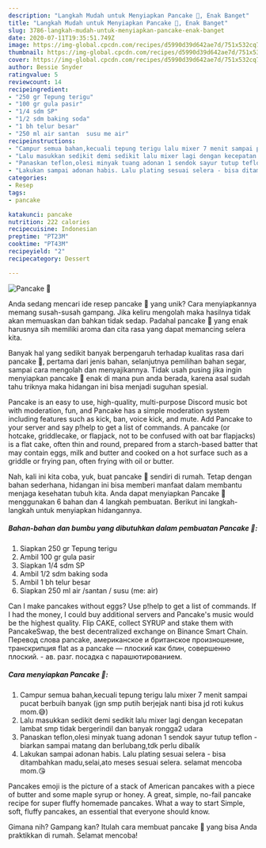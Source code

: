 ```yaml
---
description: "Langkah Mudah untuk Menyiapkan Pancake 🥞, Enak Banget"
title: "Langkah Mudah untuk Menyiapkan Pancake 🥞, Enak Banget"
slug: 3786-langkah-mudah-untuk-menyiapkan-pancake-enak-banget
date: 2020-07-11T19:35:51.749Z
image: https://img-global.cpcdn.com/recipes/d5990d39d642ae7d/751x532cq70/pancake-🥞-foto-resep-utama.jpg
thumbnail: https://img-global.cpcdn.com/recipes/d5990d39d642ae7d/751x532cq70/pancake-🥞-foto-resep-utama.jpg
cover: https://img-global.cpcdn.com/recipes/d5990d39d642ae7d/751x532cq70/pancake-🥞-foto-resep-utama.jpg
author: Bessie Snyder
ratingvalue: 5
reviewcount: 14
recipeingredient:
- "250 gr Tepung terigu"
- "100 gr gula pasir"
- "1/4 sdm SP"
- "1/2 sdm baking soda"
- "1 bh telur besar"
- "250 ml air santan  susu me air"
recipeinstructions:
- "Campur semua bahan,kecuali tepung terigu lalu mixer 7 menit sampai pucat berbuih banyak (jgn smp putih berjejak nanti bisa jd roti kukus mom.😅)"
- "Lalu masukkan sedikit demi sedikit lalu mixer lagi dengan kecepatan lambat smp tidak bergerindil dan banyak rongga2 udara"
- "Panaskan teflon,olesi minyak tuang adonan 1 sendok sayur tutup teflon - biarkan sampai matang dan berlubang,tdk perlu dibalik"
- "Lakukan sampai adonan habis. Lalu plating sesuai selera - bisa ditambahkan madu,selai,ato meses sesuai selera. selamat mencoba mom.😘"
categories:
- Resep
tags:
- pancake

katakunci: pancake 
nutrition: 222 calories
recipecuisine: Indonesian
preptime: "PT23M"
cooktime: "PT43M"
recipeyield: "2"
recipecategory: Dessert

---
```



![Pancake 🥞](https://img-global.cpcdn.com/recipes/d5990d39d642ae7d/751x532cq70/pancake-🥞-foto-resep-utama.jpg)

Anda sedang mencari ide resep pancake 🥞 yang unik? Cara menyiapkannya memang susah-susah gampang. Jika keliru mengolah maka hasilnya tidak akan memuaskan dan bahkan tidak sedap. Padahal pancake 🥞 yang enak harusnya sih memiliki aroma dan cita rasa yang dapat memancing selera kita.

Banyak hal yang sedikit banyak berpengaruh terhadap kualitas rasa dari pancake 🥞, pertama dari jenis bahan, selanjutnya pemilihan bahan segar, sampai cara mengolah dan menyajikannya. Tidak usah pusing jika ingin menyiapkan pancake 🥞 enak di mana pun anda berada, karena asal sudah tahu triknya maka hidangan ini bisa menjadi suguhan spesial.

Pancake is an easy to use, high-quality, multi-purpose Discord music bot with moderation, fun, and Pancake has a simple moderation system including features such as kick, ban, voice kick, and mute. Add Pancake to your server and say p!help to get a list of commands. A pancake (or hotcake, griddlecake, or flapjack, not to be confused with oat bar flapjacks) is a flat cake, often thin and round, prepared from a starch-based batter that may contain eggs, milk and butter and cooked on a hot surface such as a griddle or frying pan, often frying with oil or butter.


Nah, kali ini kita coba, yuk, buat pancake 🥞 sendiri di rumah. Tetap dengan bahan sederhana, hidangan ini bisa memberi manfaat dalam membantu menjaga kesehatan tubuh kita. Anda dapat menyiapkan Pancake 🥞 menggunakan 6 bahan dan 4 langkah pembuatan. Berikut ini langkah-langkah untuk menyiapkan hidangannya.

<!--inarticleads1-->

##### Bahan-bahan dan bumbu yang dibutuhkan dalam pembuatan Pancake 🥞:

1. Siapkan 250 gr Tepung terigu
1. Ambil 100 gr gula pasir
1. Siapkan 1/4 sdm SP
1. Ambil 1/2 sdm baking soda
1. Ambil 1 bh telur besar
1. Siapkan 250 ml air /santan / susu (me: air)


Can I make pancakes without eggs? Use p!help to get a list of commands. If I had the money, I could buy additional servers and Pancake&#39;s music would be the highest quality. Flip CAKE, collect SYRUP and stake them with PancakeSwap, the best decentralized exchange on Binance Smart Chain. Перевод слова pancake, американское и британское произношение, транскрипция flat as a pancake — плоский как блин, совершенно плоский. - ав. разг. посадка с парашютированием. 

<!--inarticleads2-->

##### Cara menyiapkan Pancake 🥞:

1. Campur semua bahan,kecuali tepung terigu lalu mixer 7 menit sampai pucat berbuih banyak (jgn smp putih berjejak nanti bisa jd roti kukus mom.😅)
1. Lalu masukkan sedikit demi sedikit lalu mixer lagi dengan kecepatan lambat smp tidak bergerindil dan banyak rongga2 udara
1. Panaskan teflon,olesi minyak tuang adonan 1 sendok sayur tutup teflon - biarkan sampai matang dan berlubang,tdk perlu dibalik
1. Lakukan sampai adonan habis. Lalu plating sesuai selera - bisa ditambahkan madu,selai,ato meses sesuai selera. selamat mencoba mom.😘


Pancakes emoji is the picture of a stack of American pancakes with a piece of butter and some maple syrup or honey. A great, simple, no-fail pancake recipe for super fluffy homemade pancakes. What a way to start Simple, soft, fluffy pancakes, an essential that everyone should know. 

Gimana nih? Gampang kan? Itulah cara membuat pancake 🥞 yang bisa Anda praktikkan di rumah. Selamat mencoba!
